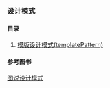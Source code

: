 ### 设计模式  

#### 目录
1.  [模版设计模式(templatePattern)](designPatterns/templatePattern.md)

#### 参考图书
[图说设计模式](https://design-patterns.readthedocs.io/zh_CN/latest/)